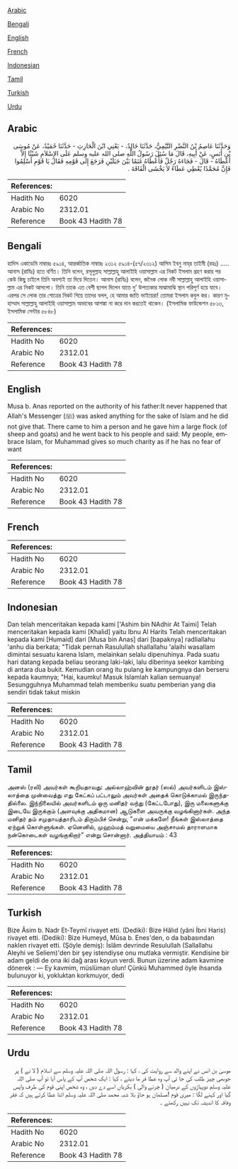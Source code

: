 [Arabic](#arabic)

[Bengali](#bengali)

[English](#english)

[French](#french)

[Indonesian](#indonesian)

[Tamil](#tamil)

[Turkish](#turkish)

[Urdu](#urdu)

## Arabic


<div dir="rtl" lang="ar" style={{fontSize:'larger',backgroundColor:'#f8f9fa',padding:20}}>
وَحَدَّثَنَا عَاصِمُ بْنُ النَّضْرِ التَّيْمِيُّ، حَدَّثَنَا خَالِدٌ، - يَعْنِي ابْنَ الْحَارِثِ - حَدَّثَنَا حُمَيْدٌ، عَنْ مُوسَى بْنِ أَنَسٍ، عَنْ أَبِيهِ، قَالَ مَا سُئِلَ رَسُولُ اللَّهِ صلى الله عليه وسلم عَلَى الإِسْلاَمِ شَيْئًا إِلاَّ أَعْطَاهُ - قَالَ - فَجَاءَهُ رَجُلٌ فَأَعْطَاهُ غَنَمًا بَيْنَ جَبَلَيْنِ فَرَجَعَ إِلَى قَوْمِهِ فَقَالَ يَا قَوْمِ أَسْلِمُوا فَإِنَّ مُحَمَّدًا يُعْطِي عَطَاءً لاَ يَخْشَى الْفَاقَةَ ‏.‏
</div>
<div style={{backgroundColor:'#f8f9fa',padding:20, marginBottom: 10}}><table> <thead> <tr> <th>References:</th> <th></th> </tr> </thead> <tbody><tr><td>Hadith No</td><td>6020</td></tr><tr><td>Arabic No</td><td>2312.01</td></tr><tr><td>Reference</td><td>Book 43 Hadith 78</td></tr></tbody></table></div>

## Bengali


<div dir="ltr" lang="bn" style={{fontSize:'larger',backgroundColor:'#f8f9fa',padding:20}}>
হাদিস একাডেমি নাম্বারঃ ৫৯১৪, আন্তর্জাতিক নাম্বারঃ ২৩১২ ৫৯১৪-(৫৭/২৩১২) আসিম ইবনু নায্‌র তাইমী (রহঃ) ..... আনাস (রাযিঃ) হতে বর্ণিত। তিনি বলেন, রসূলুল্লাহ সাল্লাল্লাহু আলাইহি ওয়াসাল্লাম এর নিকট ইসলাম গ্রহণ করার পর কেউ কিছু চাইলে তিনি অবশ্যই তা দিয়ে দিতেন। আনাস (রাযিঃ) বলেন, জনৈক লোক নবী সাল্লাল্লাহু আলাইহি ওয়াসাল্লাম এর নিকট আসলো। তিনি তাকে এত বেশী ছাগল দিলেন যাতে দু’ উপত্যকার মাঝামাঝি স্থান পরিপূর্ণ হয়ে যাবে। এরপর সে লোক তার গোত্রের নিকট গিয়ে তাদের বলল, হে আমার জাতি ভাইয়েরা! তোমরা ইসলাম কবুল কর। কারণ মুহাম্মাদ সাল্লাল্লাহু আলাইহি ওয়াসাল্লাম অভাবের আশঙ্কা না করে দান করতেই থাকেন। (ইসলামিক ফাউন্ডেশন ৫৮১৩, ইসলামিক সেন্টার ৫৮৪৮)
</div>
<div style={{backgroundColor:'#f8f9fa',padding:20, marginBottom: 10}}><table> <thead> <tr> <th>References:</th> <th></th> </tr> </thead> <tbody><tr><td>Hadith No</td><td>6020</td></tr><tr><td>Arabic No</td><td>2312.01</td></tr><tr><td>Reference</td><td>Book 43 Hadith 78</td></tr></tbody></table></div>

## English


<div dir="ltr" lang="en" style={{fontSize:'larger',backgroundColor:'#f8f9fa',padding:20}}>
Musa b. Anas reported on the authority of his father:It never happened that Allah's Messenger (ﷺ) was asked anything for the sake of Islam and he did not give that. There came to him a person and he gave him a large flock (of sheep and goats) and he went back to his people and said: My people, embrace Islam, for Muhammad gives so much charity as if he has no fear of want
</div>
<div style={{backgroundColor:'#f8f9fa',padding:20, marginBottom: 10}}><table> <thead> <tr> <th>References:</th> <th></th> </tr> </thead> <tbody><tr><td>Hadith No</td><td>6020</td></tr><tr><td>Arabic No</td><td>2312.01</td></tr><tr><td>Reference</td><td>Book 43 Hadith 78</td></tr></tbody></table></div>

## French


<div dir="ltr" lang="fr" style={{fontSize:'larger',backgroundColor:'#f8f9fa',padding:20}}>

</div>
<div style={{backgroundColor:'#f8f9fa',padding:20, marginBottom: 10}}><table> <thead> <tr> <th>References:</th> <th></th> </tr> </thead> <tbody><tr><td>Hadith No</td><td>6020</td></tr><tr><td>Arabic No</td><td>2312.01</td></tr><tr><td>Reference</td><td>Book 43 Hadith 78</td></tr></tbody></table></div>

## Indonesian


<div dir="ltr" lang="id" style={{fontSize:'larger',backgroundColor:'#f8f9fa',padding:20}}>
Dan telah menceritakan kepada kami ['Ashim bin NAdhir At Taimi] Telah menceritakan kepada kami [Khalid] yaitu Ibnu Al Harits Telah menceritakan kepada kami [Humaid] dari [Musa bin Anas] dari [bapaknya] radliallahu 'anhu dia berkata; "Tidak pernah Rasulullah shallallahu 'alaihi wasallam dimintai sesuatu karena Islam, melainkan selalu dipenuhinya. Pada suatu hari datang kepada beliau seorang laki-laki, lalu diberinya seekor kambing di antara dua bukit. Kemudian orang itu pulang ke kampungnya dan berseru kepada kaumnya; "Hai, kaumku! Masuk Islamlah kalian semuanya! Sesungguhnya Muhammad telah memberiku suatu pemberian yang dia sendiri tidak takut miskin
</div>
<div style={{backgroundColor:'#f8f9fa',padding:20, marginBottom: 10}}><table> <thead> <tr> <th>References:</th> <th></th> </tr> </thead> <tbody><tr><td>Hadith No</td><td>6020</td></tr><tr><td>Arabic No</td><td>2312.01</td></tr><tr><td>Reference</td><td>Book 43 Hadith 78</td></tr></tbody></table></div>

## Tamil


<div dir="ltr" lang="ta" style={{fontSize:'larger',backgroundColor:'#f8f9fa',padding:20}}>
அனஸ் (ரலி) அவர்கள் கூறியதாவது: அல்லாஹ்வின் தூதர் (ஸல்) அவர்களிடம் இஸ்லாத்தை முன்வைத்து எது கேட்கப் பட்டாலும் அவர்கள் அதைக் கொடுக்காமல் இருந்ததில்லை. இந்நிலையில் அவர்களிடம் ஒரு மனிதர் வந்து (கேட்டபோது), இரு மலைகளுக்கு இடையே இருக்கும் (அளவுக்கு அதிகமான) ஆடுகளை அவருக்கு வழங்கினார்கள். அந்த மனிதர் தம் சமுதாயத்தாரிடம் திரும்பிச் சென்று, "என் மக்களே! நீங்கள் இஸ்லாத்தை ஏற்றுக் கொள்ளுங்கள். ஏனெனில், முஹம்மத் வறுமையை அஞ்சாமல் தாராளமாக நன்கொடைகள் வழங்குகிறார்" என்று சொன்னார். அத்தியாயம் : 43
</div>
<div style={{backgroundColor:'#f8f9fa',padding:20, marginBottom: 10}}><table> <thead> <tr> <th>References:</th> <th></th> </tr> </thead> <tbody><tr><td>Hadith No</td><td>6020</td></tr><tr><td>Arabic No</td><td>2312.01</td></tr><tr><td>Reference</td><td>Book 43 Hadith 78</td></tr></tbody></table></div>

## Turkish


<div dir="ltr" lang="tr" style={{fontSize:'larger',backgroundColor:'#f8f9fa',padding:20}}>
Bize Âsim b. Nadr Et-Teymî rivayet etti. (Dediki): Bize Hâlıd (yâni İbni Haris) rivayet etti. (Dediki): Bize Humeyd, Mûsa b. Enes'den, o da babasından naklen rivayet etti. (Şöyle demiş): İslâm devrinde Resulullah (Sallallahu Aleyhi ve Seliem)'den bir şey istendiyse onu mutlaka vermiştir. Kendisine bir adam geldi de ona iki dağ arası koyun verdi. Bunun üzerine adam kavmine dönerek : — Ey kavmim, müslüman olun! Çünkü Muhammed öyle ihsanda bulunuyor ki, yokluktan korkmuyor, dedi
</div>
<div style={{backgroundColor:'#f8f9fa',padding:20, marginBottom: 10}}><table> <thead> <tr> <th>References:</th> <th></th> </tr> </thead> <tbody><tr><td>Hadith No</td><td>6020</td></tr><tr><td>Arabic No</td><td>2312.01</td></tr><tr><td>Reference</td><td>Book 43 Hadith 78</td></tr></tbody></table></div>

## Urdu


<div dir="rtl" lang="ur" style={{fontSize:'larger',backgroundColor:'#f8f9fa',padding:20}}>
موسیٰ بن انس نے اپنے والد سے روایت کی ، کہا : رسول اللہ صلی اللہ علیہ وسلم سے اسلام ( لا نے ) پر جوبھی چیز طلب کی جا تی آپ وہ عطا فر ما دیتے ، کہا : ایک شخص آپ کے پاس آیا تو آپ صلی اللہ علیہ وسلم دوپہاڑوں کے درمیان ( چرنے والی ) بکریاں اسے دے دیں ، وہ شخص اپنی قوم کی طرف واپس گیا اور کہنے لگا : میری قوم !مسلمان ہو جاؤ بلا شبہ محمد صلی اللہ علیہ وسلم اتنا عطا کرتے ہیں کہ فقر وفاقہ کا اندیشہ تک نہیں رکھتے ۔
</div>
<div style={{backgroundColor:'#f8f9fa',padding:20, marginBottom: 10}}><table> <thead> <tr> <th>References:</th> <th></th> </tr> </thead> <tbody><tr><td>Hadith No</td><td>6020</td></tr><tr><td>Arabic No</td><td>2312.01</td></tr><tr><td>Reference</td><td>Book 43 Hadith 78</td></tr></tbody></table></div>